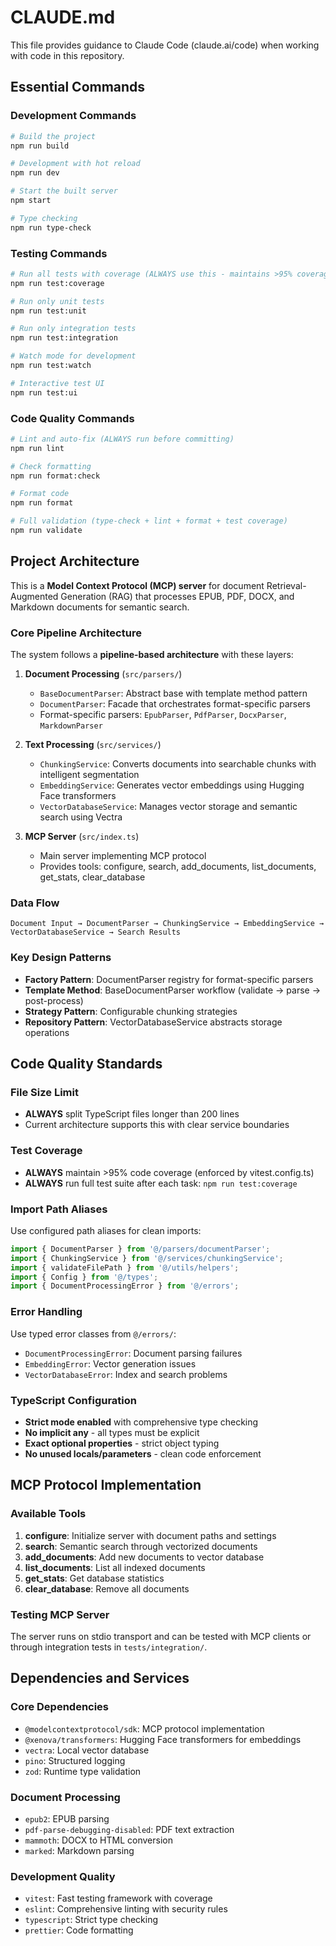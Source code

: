 # CLAUDE.md

This file provides guidance to Claude Code (claude.ai/code) when working with code in this repository.

## Essential Commands

### Development Commands
```bash
# Build the project
npm run build

# Development with hot reload
npm run dev

# Start the built server
npm start

# Type checking
npm run type-check
```

### Testing Commands
```bash
# Run all tests with coverage (ALWAYS use this - maintains >95% coverage requirement)
npm run test:coverage

# Run only unit tests
npm run test:unit

# Run only integration tests  
npm run test:integration

# Watch mode for development
npm run test:watch

# Interactive test UI
npm run test:ui
```

### Code Quality Commands
```bash
# Lint and auto-fix (ALWAYS run before committing)
npm run lint

# Check formatting
npm run format:check

# Format code
npm run format

# Full validation (type-check + lint + format + test coverage)
npm run validate
```

## Project Architecture

This is a **Model Context Protocol (MCP) server** for document Retrieval-Augmented Generation (RAG) that processes EPUB, PDF, DOCX, and Markdown documents for semantic search.

### Core Pipeline Architecture
The system follows a **pipeline-based architecture** with these layers:

1. **Document Processing** (`src/parsers/`)
   - `BaseDocumentParser`: Abstract base with template method pattern
   - `DocumentParser`: Facade that orchestrates format-specific parsers
   - Format-specific parsers: `EpubParser`, `PdfParser`, `DocxParser`, `MarkdownParser`

2. **Text Processing** (`src/services/`)
   - `ChunkingService`: Converts documents into searchable chunks with intelligent segmentation
   - `EmbeddingService`: Generates vector embeddings using Hugging Face transformers
   - `VectorDatabaseService`: Manages vector storage and semantic search using Vectra

3. **MCP Server** (`src/index.ts`)
   - Main server implementing MCP protocol
   - Provides tools: configure, search, add_documents, list_documents, get_stats, clear_database

### Data Flow
```
Document Input → DocumentParser → ChunkingService → EmbeddingService → VectorDatabaseService → Search Results
```

### Key Design Patterns
- **Factory Pattern**: DocumentParser registry for format-specific parsers
- **Template Method**: BaseDocumentParser workflow (validate → parse → post-process)  
- **Strategy Pattern**: Configurable chunking strategies
- **Repository Pattern**: VectorDatabaseService abstracts storage operations

## Code Quality Standards

### File Size Limit
- **ALWAYS** split TypeScript files longer than 200 lines
- Current architecture supports this with clear service boundaries

### Test Coverage
- **ALWAYS** maintain >95% code coverage (enforced by vitest.config.ts)
- **ALWAYS** run full test suite after each task: `npm run test:coverage`

### Import Path Aliases
Use configured path aliases for clean imports:
```typescript
import { DocumentParser } from '@/parsers/documentParser';
import { ChunkingService } from '@/services/chunkingService';
import { validateFilePath } from '@/utils/helpers';
import { Config } from '@/types';
import { DocumentProcessingError } from '@/errors';
```

### Error Handling
Use typed error classes from `@/errors/`:
- `DocumentProcessingError`: Document parsing failures
- `EmbeddingError`: Vector generation issues  
- `VectorDatabaseError`: Index and search problems

### TypeScript Configuration
- **Strict mode enabled** with comprehensive type checking
- **No implicit any** - all types must be explicit
- **Exact optional properties** - strict object typing
- **No unused locals/parameters** - clean code enforcement

## MCP Protocol Implementation

### Available Tools
1. **configure**: Initialize server with document paths and settings
2. **search**: Semantic search through vectorized documents
3. **add_documents**: Add new documents to vector database
4. **list_documents**: List all indexed documents  
5. **get_stats**: Get database statistics
6. **clear_database**: Remove all documents

### Testing MCP Server
The server runs on stdio transport and can be tested with MCP clients or through integration tests in `tests/integration/`.

## Dependencies and Services

### Core Dependencies
- `@modelcontextprotocol/sdk`: MCP protocol implementation
- `@xenova/transformers`: Hugging Face transformers for embeddings
- `vectra`: Local vector database
- `pino`: Structured logging
- `zod`: Runtime type validation

### Document Processing
- `epub2`: EPUB parsing
- `pdf-parse-debugging-disabled`: PDF text extraction
- `mammoth`: DOCX to HTML conversion
- `marked`: Markdown parsing

### Development Quality
- `vitest`: Fast testing framework with coverage
- `eslint`: Comprehensive linting with security rules
- `typescript`: Strict type checking
- `prettier`: Code formatting